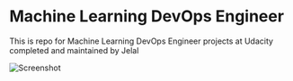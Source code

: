 # Machine Learning DevOps Engineer

This is repo for Machine Learning DevOps Engineer projects at Udacity completed and maintained by Jelal

![Screenshot](https://github.com/jenapss/Machine_Learning_DevOps/blob/main/Customer%20Churn/MLOps.png?raw=True)